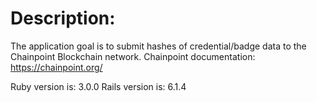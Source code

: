 # Description:
The application goal is to submit hashes of credential/badge data to the Chainpoint Blockchain network.
Chainpoint documentation: https://chainpoint.org/

Ruby version is: 3.0.0
Rails version is: 6.1.4
